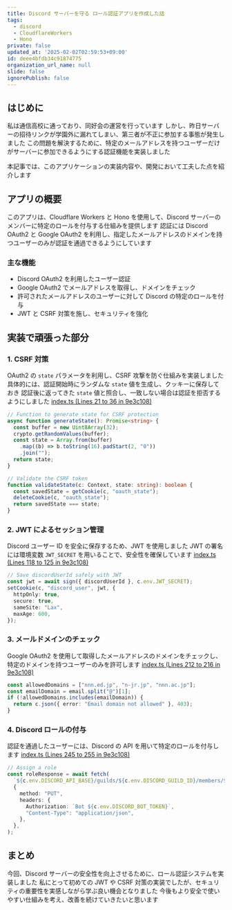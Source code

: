 ```yaml
---
title: Discord サーバーを守る ロール認証アプリを作成した話
tags:
  - discord
  - CloudflareWorkers
  - Hono
private: false
updated_at: '2025-02-02T02:59:53+09:00'
id: deee4bfdb34c91874775
organization_url_name: null
slide: false
ignorePublish: false
---
```


## はじめに

私は通信高校に通っており、同好会の運営を行っています
しかし、昨日サーバーの招待リンクが学園外に漏れてしまい、第三者が不正に参加する事態が発生しました
この問題を解決するために、特定のメールアドレスを持つユーザーだけがサーバーに参加できるようにする認証機能を実装しました

本記事では、このアプリケーションの実装内容や、開発において工夫した点を紹介します

## アプリの概要

このアプリは、Cloudflare Workers と Hono を使用して、Discord サーバーのメンバーに特定のロールを付与する仕組みを提供します
認証には Discord OAuth2 と Google OAuth2 を利用し、指定したメールアドレスのドメインを持つユーザーのみが認証を通過できるようにしています

### 主な機能

- Discord OAuth2 を利用したユーザー認証
- Google OAuth2 でメールアドレスを取得し、ドメインをチェック
- 許可されたメールアドレスのユーザーに対して Discord の特定のロールを付与
- JWT と CSRF 対策を施し、セキュリティを強化

## 実装で頑張った部分

### 1. CSRF 対策

OAuth2 の `state` パラメータを利用し、CSRF 攻撃を防ぐ仕組みを実装しました
具体的には、認証開始時にランダムな `state` 値を生成し、クッキーに保存しておき
認証後に返ってきた `state` 値と照合し、一致しない場合は認証を拒否するようにしました
[index.ts (Lines 21 to 36 in 9e3c108)](https://github.com/minagishl/discord-email-auth/blob/9e3c1084053218d76aacd9b596fd9ddd0ef4dda1/src/index.ts#L21-L36)

```ts
// Function to generate state for CSRF protection
async function generateState(): Promise<string> {
  const buffer = new Uint8Array(32);
  crypto.getRandomValues(buffer);
  const state = Array.from(buffer)
    .map((b) => b.toString(16).padStart(2, "0"))
    .join("");
  return state;
}

// Validate the CSRF token
function validateState(c: Context, state: string): boolean {
  const savedState = getCookie(c, "oauth_state");
  deleteCookie(c, "oauth_state");
  return savedState === state;
}
```

### 2. JWT によるセッション管理

Discord ユーザー ID を安全に保存するため、JWT を使用しました
JWT の署名には環境変数 `JWT_SECRET` を用いることで、安全性を確保しています
[index.ts (Lines 118 to 125 in 9e3c108)](https://github.com/minagishl/discord-email-auth/blob/9e3c1084053218d76aacd9b596fd9ddd0ef4dda1/src/index.ts#L118-L125)

```ts
// Save discordUserId safely with JWT
const jwt = await sign({ discordUserId }, c.env.JWT_SECRET);
setCookie(c, "discord_user", jwt, {
  httpOnly: true,
  secure: true,
  sameSite: "Lax",
  maxAge: 600,
});
```

### 3. メールドメインのチェック

Google OAuth2 を使用して取得したメールアドレスのドメインをチェックし、特定のドメインを持つユーザーのみを許可します
[index.ts (Lines 212 to 216 in 9e3c108)](https://github.com/minagishl/discord-email-auth/blob/9e3c1084053218d76aacd9b596fd9ddd0ef4dda1/src/index.ts#L212-L216)

```ts
const allowedDomains = ["nnn.ed.jp", "n-jr.jp", "nnn.ac.jp"];
const emailDomain = email.split("@")[1];
if (!allowedDomains.includes(emailDomain)) {
  return c.json({ error: "Email domain not allowed" }, 403);
}
```

### 4. Discord ロールの付与

認証を通過したユーザーには、Discord の API を用いて特定のロールを付与します
[index.ts (Lines 245 to 255 in 9e3c108)](https://github.com/minagishl/discord-email-auth/blob/9e3c1084053218d76aacd9b596fd9ddd0ef4dda1/src/index.ts#L245-L255)

```ts
// Assign a role
const roleResponse = await fetch(
  `${c.env.DISCORD_API_BASE}/guilds/${c.env.DISCORD_GUILD_ID}/members/${discordUserId}/roles/${c.env.DISCORD_ROLE_ID}`,
  {
    method: "PUT",
    headers: {
      Authorization: `Bot ${c.env.DISCORD_BOT_TOKEN}`,
      "Content-Type": "application/json",
    },
  },
);
```

## まとめ

今回、Discord サーバーの安全性を向上させるために、ロール認証システムを実装しました
私にとって初めての JWT や CSRF 対策の実装でしたが、セキュリティの重要性を実感しながら学ぶ良い機会となりました
今後もより安全で使いやすい仕組みを考え、改善を続けていきたいと思います
